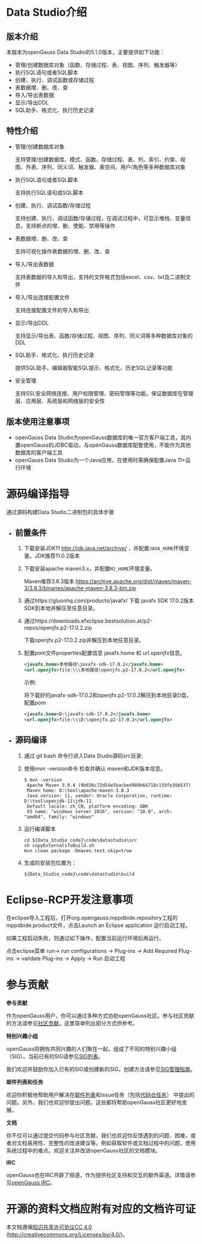 # Data Studio介绍

## 版本介绍

本版本为openGauss Data Studio的5.1.0版本，主要提供如下功能：

- 管理/创建数据库对象（函数、存储过程、表、视图、序列、触发器等）
- 执行SQL语句或者SQL脚本
- 创建、执行、调试函数或存储过程
- 表数据增、删、改、查
- 导入/导出表数据
- 显示/导出DDL
- SQL助手、格式化、执行历史记录

## 特性介绍

- 管理/创建数据库对象

  支持管理/创建数据库、模式、函数、存储过程、表、列、索引、约束、视图、外表、序列、同义词、触发器、表空间、用户/角色等多种数据库对象

- 执行SQL语句或者SQL脚本

  支持执行SQL语句或SQL脚本

- 创建、执行、调试函数/存储过程

  支持创建、执行、调试函数/存储过程，在调试过程中，可显示堆栈、变量信息，支持断点的增、删、使能、禁用等操作

- 表数据增、删、改、查

  支持可视化操作表数据的增、删、改、查

- 导入/导出表数据

  支持表数据的导入和导出，支持的文件格式包括excel、csv、txt及二进制文件

- 导入/导出连接配置文件

  支持连接配置文件的导入和导出

- 显示/导出DDL

  支持显示/导出表、函数/存储过程、视图、序列、同义词等多种数据库对象的DDL

- SQL助手、格式化、执行历史记录

  提供SQL助手、编辑器智能SQL提示、格式化、历史SQL记录等功能

- 安全管理

  支持SSL安全网络连接、用户权限管理、密码管理等功能，保证数据库在管理层、应用层、系统层和网络层的安全性

## 版本使用注意事项

- openGauss Data Studio为openGauss数据库的唯一官方客户端工具，其内置openGauss的JDBC驱动，与openGauss数据库配套使用，不能作为其他数据库的客户端工具
- openGauss Data Studio为一个Java应用，在使用时需确保配置Java 11+运行环境

# 源码编译指导

通过源码构建Data Studio二进制包的具体步骤

- ## 前置条件

  1. 下载安装JDK11 http://jdk.java.net/archive/ ，并配置`JAVA_HOME`环境变量。JDK推荐11.0.2版本
  
  2. 下载安装apache maven3.x，并配置`M2_HOME`环境变量。
  
     Maven推荐3.8.3版本 https://archive.apache.org/dist/maven/maven-3/3.8.3/binaries/apache-maven-3.8.3-bin.zip
  
  3. 通过https://gluonhq.com/products/javafx/ 下载 javafx SDK 17.0.2版本SDK到本地并解压至任意目录。
  
  4. 通过https://downloads.efxclipse.bestsolution.at/p2-repos/openjfx.p2-17.0.2.zip
  
     下载openjfx.p2-17.0.2.zip并解压到本地任意目录。
  
  5. 配置pom文件properties配置信息 javafx.home 和 url.openjfx信息。
  
     ```xml
     <javafx.home>本地路径\javafx-sdk-17.0.2</javafx.home>
     <url.openjfx>file:\\\本地路径\openjfx.p2-17.0.2</url.openjfx>
     ```
     
     示例: 
     
     将下载好的javafx-sdk-17.0.2和openjfx.p2-17.0.2解压到本地目录D盘，配置pom
     
     ```xml
     <javafx.home>D:\javafx-sdk-17.0.2</javafx.home>
     <url.openjfx>file:\\\D:\openjfx.p2-17.0.2</url.openjfx>
     ```
     
     

- ## 源码编译

  1. 通过 git bash 命令行进入Data Studio源码src目录:

  2. 使用mvn -version命令 检查并确认 maven和JDK版本信息。

     ```shell
     $ mvn -version
      Apache Maven 3.8.4 (9b656c72d54e5bacbed989b64718c159fe39b537)
      Maven home: D:\tool\apache-maven-3.8.3
      Java version: 11, vendor: Oracle Corporation, runtime: D:\tool\openjdk-11\jdk-11
      Default locale: zh_CN, platform encoding: GBK
      OS name: "windows server 2016", version: "10.0", arch: "amd64", family: "windows"
     ```

  3. 运行编译脚本

     ```shell
     cd ${Data_Studio_code}\code\datastudio\src
     sh copyExternalsToBuild.sh
     mvn clean package -Dmaven.test.skip=true
     ```

  4. 生成的安装包位置为：

     ```shell
     ${Data_Studio_code}\code\datastudio\build
     ```

# Eclipse-RCP开发注意事项

在eclipse导入工程后，打开org.opengauss.mppdbide.repository工程的mppdbide.product文件，点击Launch an Eclipse application 运行启动工程。

如果工程启动失败，则通过如下操作，配置当前运行环境后再运行。

点击eclipse菜单 run-> run configurations -> Plug-ins -> Add Required Plug-ins -> validate Plug-ins -> Apply -> Run 启动工程

# 参与贡献

**参与贡献**

作为openGauss用户，你可以通过多种方式协助openGauss社区。参与社区贡献的方法请参见[社区贡献](https://opengauss.org/zh/contribution.html)，这里简单列出部分方式供参考。

**特别兴趣小组**

openGauss将拥有共同兴趣的人们聚在一起，组成了不同的特别兴趣小组（SIG）。当前已有的SIG请参见[SIG列表](https://opengauss.org/zh/contribution.html)。

我们欢迎并鼓励你加入已有的SIG或创建新的SIG，创建方法请参见[SIG管理指南](https://opengauss.org/zh/contribution.html)。

**邮件列表和任务**

欢迎你积极地帮助用户解决在[邮件列表](https://opengauss.org/zh/community/mails.html)和issue任务（包括[代码仓任务](https://gitee.com/organizations/opengauss/issues)） 中提出的问题。另外，我们也欢迎你提出问题。这些都将帮助openGauss社区更好地发展。

**文档**

你不仅可以通过提交代码参与社区贡献，我们也欢迎你反馈遇到的问题、困难，或者对文档易用性、完整性的改进建议等。例如获取软件或文档过程中的问题，使用系统过程中的难点。欢迎关注并改进openGauss社区的文档模块。

**IRC**

openGauss也在IRC开辟了频道，作为提供社区支持和交互的额外渠道。详情请参见[openGauss IRC](https://opengauss.org/zh/community/onlineCommunication.html)。

# 开源的资料文档应附有对应的文档许可证

本文档遵循[知识共享许可协议CC 4.0](https://creativecommons.org/licenses/by/4.0/) (http://creativecommons.org/Licenses/by/4.0/)。
